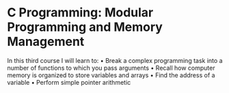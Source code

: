 # C Programming: Modular Programming and Memory Management
In this third course I will learn to:
• Break a complex programming task into a number of functions to which you pass arguments
• Recall how computer memory is organized to store variables and arrays
• Find the address of a variable
• Perform simple pointer arithmetic
